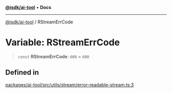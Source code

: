 [**@isdk/ai-tool**](../README.md) • **Docs**

***

[@isdk/ai-tool](../globals.md) / RStreamErrCode

# Variable: RStreamErrCode

> `const` **RStreamErrCode**: `600` = `600`

## Defined in

[packages/ai-tool/src/utils/stream/error-readable-stream.ts:3](https://github.com/isdk/ai-tool.js/blob/37ada542a786fbbc770f2d61beb564f6e603941d/src/utils/stream/error-readable-stream.ts#L3)

